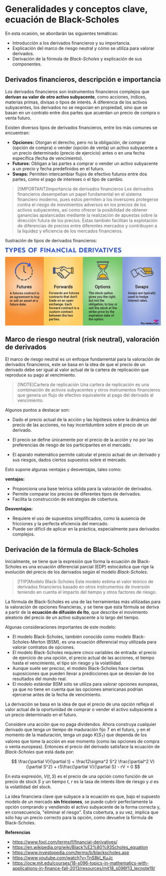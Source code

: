 
# **Generalidades y conceptos clave, ecuación de Black-Scholes**

En esta ocasión, se abordarán las siguientes temáticas:

* Introducción a los derivados financieros y su importancia.
* Explicación del marco de riesgo neutral y cómo se utiliza para valorar derivados.
* Derivación de la fórmula de *Black-Scholes* y explicación de sus componentes.


## **Derivados financieros, descripción e importancia**

Los derivados financieros son instrumentos financieros complejos que **derivan su valor de otro activo subyacente**, como acciones, índices, materias primas, divisas o tipos de interés. A diferencia de los activos subyacentes, los derivados no se negocian en propiedad, sino que se basan en un contrato entre dos partes que acuerdan un precio de compra o venta futuro.

Existen diversos tipos de derivados financieros, entre los más comunes se encuentran:

* **Opciones:** Otorgan el derecho, pero no la obligación, de comprar (opción de compra) o vender (opción de venta) un activo subyacente a un precio determinado (precio de ejercicio) antes o en una fecha específica (fecha de vencimiento).
* **Futuros:** Obligan a las partes a comprar o vender un activo subyacente a un precio y fecha predefinidos en el futuro.
* **Swaps:** Permiten intercambiar flujos de efectivo futuros entre dos partes, como el pago de intereses o el tipo de cambio.


> [!IMPORTANT]Importancia de derivados financieros
> Los derivados financieros desempeñan un papel fundamental en el sistema financiero moderno, pues estos permiten a los inversores protegerse contra el riesgo de movimientos adversos en los precios de los activos subyacentes, así como ofrecer la posibilidad de obtener ganancias apalancadas mediante la realización de apuestas sobre la dirección futura de los precios. Estas también facilitan la explotación de diferencias de precios entre diferentes mercados y contribuyen a la liquidez y eficiencia de los mercados financieros.

Ilustración de tipos de derivados financieros:

![alt text](image.png)


## **Marco de riesgo neutral (risk neutral), valoración de derivados**

El marco de riesgo neutral es un enfoque fundamental para la valoración de derivados financieros, este se basa en la idea de que el precio de un derivado debe ser igual al valor actual de la cartera de replicación que reproduce su pago al vencimiento.


> [!NOTE]Cartera de replicación
> Una cartera de replicación es una combinación de activos subyacentes y otros instrumentos financieros que genera un flujo de efectivo equivalente al pago del derivado al vencimiento.


Algunos puntos a destacar son:

* Dado el precio actual de la acción y las hipótesis sobre la 
dinámica del precio de las acciones, no hay incertidumbre sobre el 
precio de un derivado.

* El precio se define únicamente por el precio de la acción y no 
por las preferencias de riesgo de los participantes en el mercado.

* El aparato matemático permite calcular el precio actual 
de un derivado y sus riesgos, dados ciertos supuestos 
sobre el mercado.


Esto supone algunas ventajas y desventajas, tales como:

**ventajas:**

* Proporciona una base teórica sólida para la valoración de derivados.
* Permite comparar los precios de diferentes tipos de derivados.
* Facilita la construcción de estrategias de cobertura.

**Desventajas:**

* Requiere el uso de supuestos simplificados, como la ausencia de fricciones y la perfecta eficiencia del mercado.
* Puede ser difícil de aplicar en la práctica, especialmente para derivados complejos.



## **Derivación de la fórmula de Black-Scholes**

Inicialmente, se tiene que la expresión que forma la ecuación de Black-Scholes es una ecuación diferencial parcial (EDP) estocástica que rige la evolución del precio de los derivados según el modelo *Black-Scholes*.

> [!TIP]Modelo Black-Scholes
> Este modelo estima el valor teórico de derivados financieros basado en otros instrumentos de inversión teniendo en cuenta el impacto del tiempo y otros factores de riesgo.

La fórmula de Black-Scholes es una de las herramientas más utilizadas para la valoración de opciones financieras, y se tiene que esta fórmula se deriva a partir de la **ecuación de difusión de Ito**, que describe el movimiento aleatorio del precio de un activo subyacente a lo largo del tiempo.

Algunas consideraciones importantes de este modelo:

* El modelo Black-Scholes, también conocido como modelo Black-Scholes-Merton (BSM), es una ecuación diferencial muy utilizada para valorar contratos de opciones.
* El modelo Black-Scholes requiere cinco variables de entrada: el precio de ejercicio de una opción, el precio actual de las acciones, el tiempo hasta el vencimiento, el tipo sin riesgo y la volatilidad.
* Aunque suele ser preciso, el modelo Black-Scholes hace ciertas suposiciones que pueden llevar a predicciones que se desvían de los resultados del mundo real.
* El modelo estándar BSM sólo se utiliza para valorar opciones europeas, ya que no tiene en cuenta que las opciones americanas podrían ejercerse antes de la fecha de vencimiento.


La derivación se basa en la idea de que el precio de una opción refleja el valor actual de la oportunidad de comprar o vender el activo subyacente a un precio determinado en el futuro.

Considere una acción que no paga dividendos. Ahora construya cualquier derivado que tenga un tiempo de maduración fijo $T$ en el futuro, y en el momento de la maduración, tenga un pago $K(S_T)$ que dependa de los valores que tome la acción en ese momento (como las opciones de compra o venta europeas). Entonces el precio del derivado satisface la ecuación de *Black-Scholes* que está dada por:


$$ \frac{\partial V}{\partial t} + \frac12\sigma^2 S^2 \frac{\partial^2 V}{\partial S^2} + rS\frac{\partial V}{\partial S} - rV = 0 $$


En esta expresión, $V(t, S)$ es el precio de una opción como función de un precio de stock $S$ y un tiempo $t$, $r$ es la tasa de interés libre de riesgo y $\sigma$ es la volatilidad del stock.

La idea financiera clave que subyace a la ecuación es que, bajo el supuesto modelo de un mercado **sin fricciones**, se puede cubrir perfectamente la opción comprando y vendiendo el activo subyacente de la forma correcta y, en consecuencia, "eliminar el riesgo". Esta cobertura, a su vez, implica que sólo hay un precio correcto para la opción, como devuelve la fórmula de Black-Scholes.



**Referencias**

* https://www.fool.com/terms/f/financial-derivatives/
* https://en.wikipedia.org/wiki/Black%E2%80%93Scholes_equation
* https://www.investopedia.com/terms/b/blackscholes.asp
* https://www.youtube.com/watch?v=TnS8kI_KuJc
* https://ocw.mit.edu/courses/18-s096-topics-in-mathematics-with-applications-in-finance-fall-2013/resources/mit18_s096f13_lecnote19/
